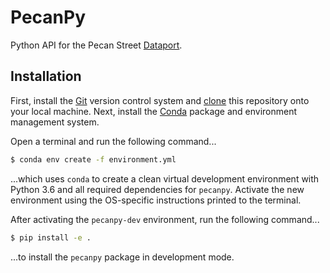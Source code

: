 # PecanPy

Python API for the Pecan Street [Dataport](https://dataport.cloud/).

## Installation
First, install the [Git](https://git-scm.com/downloads) version control system and [clone](https://help.github.com/articles/cloning-a-repository/) this repository onto your local machine. Next, install the [Conda](https://conda.io/docs/user-guide/install/index.html) package and environment management system.

Open a terminal and run the following command...

```bash
$ conda env create -f environment.yml
```

...which uses `conda` to create a clean virtual development environment with
Python 3.6 and all required dependencies for `pecanpy`. Activate the new
environment using the OS-specific instructions printed to the terminal.

After activating the `pecanpy-dev` environment, run the following command...

```bash
$ pip install -e .
```

...to install the `pecanpy` package in development mode.
